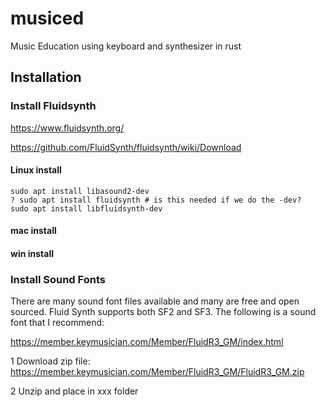 # musiced

Music Education using keyboard and synthesizer in rust

## Installation

### Install Fluidsynth
https://www.fluidsynth.org/

https://github.com/FluidSynth/fluidsynth/wiki/Download

#### Linux install

    sudo apt install libasound2-dev
    ? sudo apt install fluidsynth # is this needed if we do the -dev?
    sudo apt install libfluidsynth-dev

#### mac install


#### win install

### Install Sound Fonts
There are many sound font files available and many are free and open sourced.  Fluid Synth supports both SF2 and SF3.  The following is a sound font that I recommend:

https://member.keymusician.com/Member/FluidR3_GM/index.html

1 Download zip file:
https://member.keymusician.com/Member/FluidR3_GM/FluidR3_GM.zip

2 Unzip and place in xxx folder


